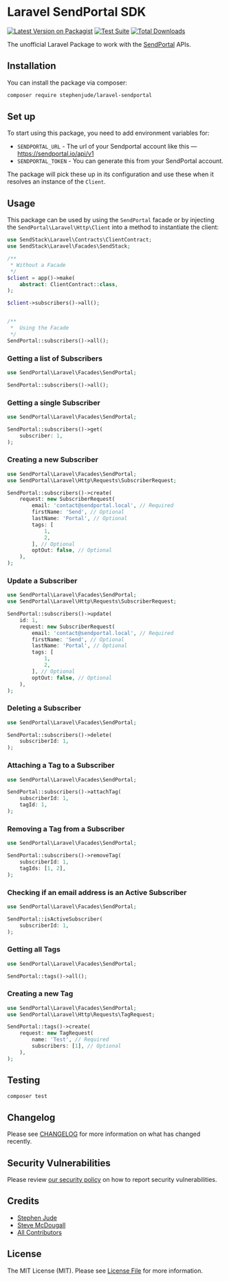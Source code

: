 # Laravel SendPortal SDK

[![Latest Version on Packagist](https://img.shields.io/packagist/v/stephenjude/laravel-sendportal.svg?style=flat-square)](https://packagist.org/packages/stephenjude/laravel-sendportal)
[![Test Suite](https://github.com/stephenjude/laravel-sendportal/actions/workflows/tests.yml/badge.svg)](https://github.com/stephenjude/laravel-sendportal/actions/workflows/tests.yml)
[![Total Downloads](https://img.shields.io/packagist/dt/stephenjude/laravel-sendportal.svg?style=flat-square)](https://packagist.org/packages/stephenjude/laravel-sendportal)
<!--delete-->

The unofficial Laravel Package to work with the [SendPortal](https://sendportal.io/) APIs.

## Installation

You can install the package via composer:

```bash
composer require stephenjude/laravel-sendportal
```

## Set up

To start using this package, you need to add environment variables for:

- `SENDPORTAL_URL` - The url of your Sendportal account like this — https://sendportal.io/api/v1
- `SENDPORTAL_TOKEN` - You can generate this from your SendPortal account.

The package will pick these up in its configuration and use these when it resolves an instance of the `Client`.

## Usage

This package can be used by using the `SendPortal` facade or by injecting the `SendPortal\Laravel\Http\Client` into a method to instantiate the client:
```php
use SendStack\Laravel\Contracts\ClientContract;
use SendStack\Laravel\Facades\SendStack;

/**
 * Without a Facade
 */
$client = app()->make(
    abstract: ClientContract::class,
);

$client->subscribers()->all();


/**
 *  Using the Facade
 */
SendPortal::subscribers()->all();
```

### Getting a list of Subscribers

```php
use SendPortal\Laravel\Facades\SendPortal;

SendPortal::subscribers()->all();
```

### Getting a single Subscriber

```php
use SendPortal\Laravel\Facades\SendPortal;

SendPortal::subscribers()->get(
    subscriber: 1,
);
```

### Creating a new Subscriber

```php
use SendPortal\Laravel\Facades\SendPortal;
use SendPortal\Laravel\Http\Requests\SubscriberRequest;

SendPortal::subscribers()->create(
    request: new SubscriberRequest(
        email: 'contact@sendportal.local', // Required
        firstName: 'Send', // Optional
        lastName: 'Portal', // Optional
        tags: [
            1,
            2,
        ], // Optional
        optOut: false, // Optional
    ),
);
```

### Update a Subscriber

```php
use SendPortal\Laravel\Facades\SendPortal;
use SendPortal\Laravel\Http\Requests\SubscriberRequest;

SendPortal::subscribers()->update(
    id: 1,
    request: new SubscriberRequest(
        email: 'contact@sendportal.local', // Required
        firstName: 'Send', // Optional
        lastName: 'Portal', // Optional
        tags: [
            1,
            2,
        ], // Optional
        optOut: false, // Optional
    ),
);
```

### Deleting a Subscriber

```php
use SendPortal\Laravel\Facades\SendPortal;

SendPortal::subscribers()->delete(
    subscriberId: 1,
);
```

### Attaching a Tag to a Subscriber

```php
use SendPortal\Laravel\Facades\SendPortal;

SendPortal::subscribers()->attachTag(
    subscriberId: 1,
    tagId: 1,
);
```

### Removing a Tag from a Subscriber

```php
use SendPortal\Laravel\Facades\SendPortal;

SendPortal::subscribers()->removeTag(
    subscriberId: 1,
    tagIds: [1, 2],
);
```

### Checking if an email address is an Active Subscriber

```php
use SendPortal\Laravel\Facades\SendPortal;

SendPortal::isActiveSubscriber(
    subscriberId: 1,
);
```

### Getting all Tags

```php
use SendPortal\Laravel\Facades\SendPortal;

SendPortal::tags()->all();
```

### Creating a new Tag

```php
use SendPortal\Laravel\Facades\SendPortal;
use SendPortal\Laravel\Http\Requests\TagRequest;

SendPortal::tags()->create(
    request: new TagRequest(
        name: 'Test', // Required
        subscribers: [1], // Optional
    ),
);
```

## Testing

```bash
composer test
```

## Changelog

Please see [CHANGELOG](CHANGELOG.md) for more information on what has changed recently.

## Security Vulnerabilities

Please review [our security policy](../../security/policy) on how to report security vulnerabilities.

## Credits

- [Stephen Jude](https://github.com/stephenjude)
- [Steve McDougall](https://github.com/juststeveking)
- [All Contributors](../../contributors)

## License

The MIT License (MIT). Please see [License File](LICENSE.md) for more information.

